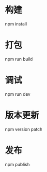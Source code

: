 
# 构建  
npm install

# 打包  
npm run build

# 调试  
npm run dev

# 版本更新
npm version patch

# 发布
npm publish